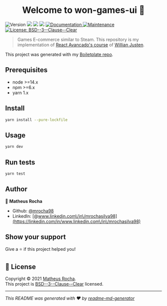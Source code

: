 <h1 align="center">Welcome to won-games-ui 👋</h1>
<p>
  <img alt="Version" src="https://img.shields.io/badge/version-0.1.0-blue.svg?cacheSeconds=2592000" />
  <img src="https://img.shields.io/badge/node-%3E%3D14.x-blue.svg" />
  <img src="https://img.shields.io/badge/npm-%3E%3D6.x-blue.svg" />
  <img src="https://img.shields.io/badge/yarn-1.x-blue.svg" />
  <a href="https://github.com/mrocha98/won-games-ui#readme" target="_blank">
    <img alt="Documentation" src="https://img.shields.io/badge/documentation-yes-brightgreen.svg" />
  </a>
  <a href="https://github.com/mrocha98/won-games-ui/graphs/commit-activity" target="_blank">
    <img alt="Maintenance" src="https://img.shields.io/badge/Maintained%3F-yes-green.svg" />
  </a>
  <a href="https://github.com/mrocha98/won-games-ui/blob/master/LICENSE" target="_blank">
    <img alt="License: BSD--3--Clause--Clear" src="https://img.shields.io/github/license/mrocha98/won-games-ui" />
  </a>
</p>

> Games E-commerce similar to Steam. This repository is my implementation of [React Avançado's course](https://reactavancado.com.br/) of [Willian Justen](https://github.com/willianjusten).

This project was generated with my [Boiletplate repo](https://github.com/mrocha98/nextjs-storybook-template).

## Prerequisites

- node >=14.x
- npm >=6.x
- yarn 1.x

## Install

```sh
yarn install --pure-lockfile
```

## Usage

```sh
yarn dev
```

## Run tests

```sh
yarn test
```

## Author

👤 **Matheus Rocha**

- Github: [@mrocha98](https://github.com/mrocha98)
- LinkedIn: [@www.linkedin.com\/in\/mrochasilva98](https://linkedin.com/in/www.linkedin.com\/in\/mrochasilva98)

## Show your support

Give a ⭐️ if this project helped you!

## 📝 License

Copyright © 2021 [Matheus Rocha](https://github.com/mrocha98).<br />
This project is [BSD--3--Clause--Clear](https://github.com/mrocha98/won-games-ui/blob/master/LICENSE) licensed.

***
_This README was generated with ❤️ by [readme-md-generator](https://github.com/kefranabg/readme-md-generator)_
